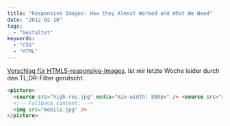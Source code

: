 ```yaml
---
title: "Responsive Images: How they Almost Worked and What We Need"
date: "2012-02-10"
tags:
  - "Gestaltet"
keywords:
  - "CSS"
  - "HTML"
---
```


[Vorschlag für HTML5-responsive-Images](https://alistapart.com/article/responsive-images-how-they-almost-worked-and-what-we-need/). Ist mir letzte Woche leider durch den TL;DR-Filter gerutscht.

```html
<picture>
  <source src="high-res.jpg" media="min-width: 800px" /> <source src="mobile.jpg" />
  <!-- Fallback content: -->
  <img src="mobile.jpg" />
</picture>
```
